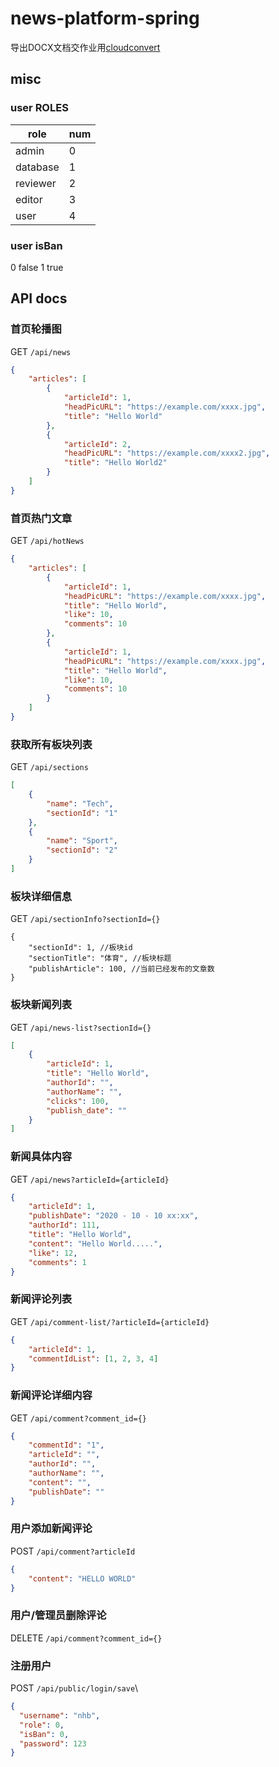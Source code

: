 # news-platform-spring

导出DOCX文档交作业用[cloudconvert](https://cloudconvert.com/md-to-docx)

## misc

### user ROLES

| role     | num |
|----------|-----|
| admin    | 0   |
| database | 1   |
| reviewer | 2   |
| editor   | 3   |
| user     | 4   |

### user isBan

0 false
1 true

## API docs



### 首页轮播图

GET
`/api/news`

```json
{
    "articles": [
        {
            "articleId": 1, 
            "headPicURL": "https://example.com/xxxx.jpg", 
            "title": "Hello World"
        }, 
        {
            "articleId": 2, 
            "headPicURL": "https://example.com/xxxx2.jpg", 
            "title": "Hello World2"
        }
    ]
}
```

### 首页热门文章

GET
`/api/hotNews`

```json
{
    "articles": [
        {
            "articleId": 1, 
            "headPicURL": "https://example.com/xxxx.jpg", 
            "title": "Hello World", 
            "like": 10, 
            "comments": 10
        }, 
        {
            "articleId": 1, 
            "headPicURL": "https://example.com/xxxx.jpg", 
            "title": "Hello World", 
            "like": 10, 
            "comments": 10
        }
    ]
}
```

### 获取所有板块列表

GET
`/api/sections`

```json
[
    {
        "name": "Tech",
        "sectionId": "1"
    },
    {
        "name": "Sport",
        "sectionId": "2"
    }
]
```
### 板块详细信息

GET
`/api/sectionInfo?sectionId={}`

```
{
    "sectionId": 1, //板块id
    "sectionTitle": "体育", //板块标题
    "publishArticle": 100, //当前已经发布的文章数
}
```

### 板块新闻列表

GET
`/api/news-list?sectionId={}`

```json
[
    {
        "articleId": 1,
        "title": "Hello World",
        "authorId": "",
        "authorName": "",
        "clicks": 100,
        "publish_date": ""
    }
]
```

### 新闻具体内容

GET
`/api/news?articleId={articleId}`

```json
{
    "articleId": 1,
    "publishDate": "2020 - 10 - 10 xx:xx",
    "authorId": 111,
    "title": "Hello World",
    "content": "Hello World.....",
    "like": 12,
    "comments": 1
}
```

### 新闻评论列表

GET
`/api/comment-list/?articleId={articleId}`

```json
{
    "articleId": 1,
    "commentIdList": [1, 2, 3, 4]
}
```

### 新闻评论详细内容

GET
`/api/comment?comment_id={}`

```json
{
    "commentId": "1",
    "articleId": "",
    "authorId": "",
    "authorName": "",
    "content": "",
    "publishDate": ""
}
```

### 用户添加新闻评论

POST
`/api/comment?articleId`

```json
{
    "content": "HELLO WORLD"
}
```

### 用户/管理员删除评论

DELETE
`/api/comment?comment_id={}`

### 注册用户

POST
`/api/public/login/save`\

```json
{
  "username": "nhb",
  "role": 0,
  "isBan": 0,
  "password": 123
}
```